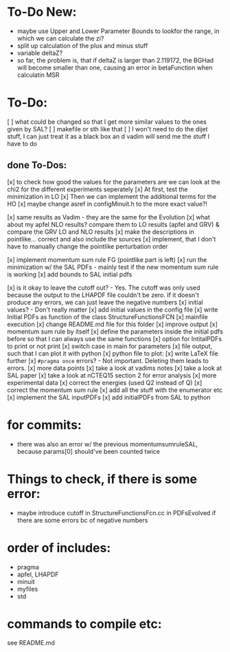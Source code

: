 
# To-Do New:
- maybe use Upper and Lower Parameter Bounds to lookfor the range, in which we can calculate the zi?
- split up calculation of the plus and minus stuff
- variable deltaZ?
- so far, the problem is, that if deltaZ is larger than 2.119172, the BGHad will become smaller than one, causing an error in betaFunction when calculatin MSR


# To-Do:
[ ] what could be changed so that I get more similar values to the ones given by SAL? 
[ ] makefile or sth like that
[ ] I won't need to do the dijet stuff, I can just treat it as a black box an d vadim will send me the stuff I have to do



## done To-Dos:
[x] to check how good the values for the parameters are we can look at the chi2 for the different experiments seperately
[x] At first, test the minimization in LO
[x] Then we can implement the additional terms for the HO
[x] maybe change asref in configMinuit.h to the more exact value?!


[x] same results as Vadim - they are the same for the Evolution
[x] what about my apfel NLO results? compare them to LO results (apfel and GRV) & compare the GRV LO and NLO results
[x] make the descriptions in pointlike... correct and also include the sources
[x] implement, that I don't have to manually change the pointlike perturbation order

[x] implement momentum sum rule FG (pointlike part is left)
[x] run the minimization w/ the SAL PDFs 
        - mainly test if the new momentum sum rule is working
[x] add bounds to SAL initial pdfs


[x] is it okay to leave the cutoff out? - Yes. The cutoff was only used because the output to the LHAPDF file couldn't be zero. If it doesn't produce any errors, we can just leave the negative numbers
[x] initial values? - Don't really matter
[x] add initial values in the config file
[x] write Initial PDFs as function of the class StructureFunctionsFCN
[x] mainfile execution
[x] change README.md file for this folder 
[x] improve output
[x] momentum sum rule by itself
[x] define the parameters inside the initial pdfs before so that I can always use the same functions
[x] option for IntitalPDFs to print or not print
[x] switch case in main for parameters
[x] file output, such that I can plot it with python
[x] python file to plot:
[x] write LaTeX file further
[x] `#pragma once` errors? - Not important. Deleting them leads to errors.
[x] more data points
[x] take a look at vadims notes
[x] take a look at SAL paper
[x] take a look at nCTEQ15 section 2 for error analysis
[x] more experimental data
[x] correct the energies (used Q2 instead of Q)
[x] correct the momentum sum rule 
[x] add all the stuff with the enumerator etc
[x] implement the SAL inputPDFs
[x] add initialPDFs from SAL to python

# for commits:
- there was also an error w/ the previous momentumsumruleSAL, because params[0] should've been counted twice

# Things to check, if there is some error:
- maybe introduce cutoff in StructureFunctionsFcn.cc in PDFsEvolved if there are some errors bc of negative numbers

# order of includes:
- pragma
- apfel, LHAPDF
- minuit
- myfiles
- std
	

# commands to compile etc:
see README.md
